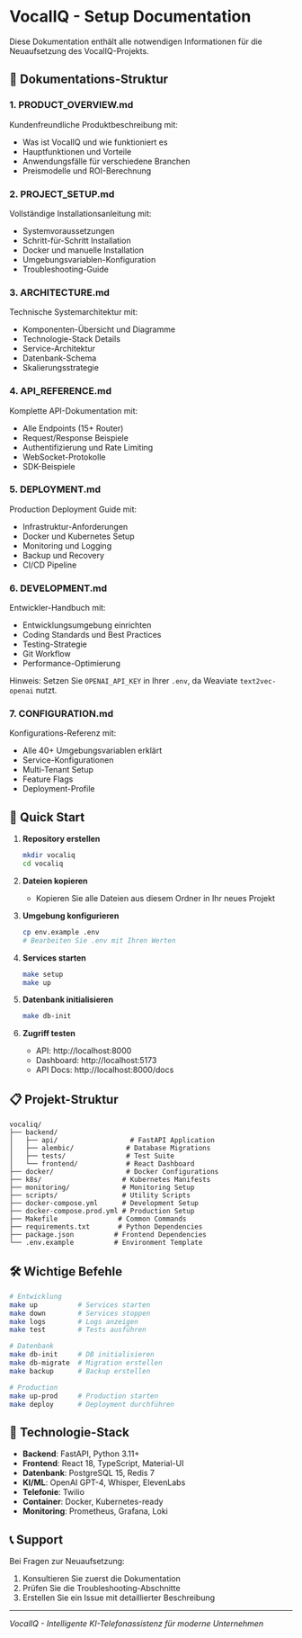 # VocalIQ - Setup Documentation

Diese Dokumentation enthält alle notwendigen Informationen für die Neuaufsetzung des VocalIQ-Projekts.

## 📁 Dokumentations-Struktur

### 1. **PRODUCT_OVERVIEW.md**
Kundenfreundliche Produktbeschreibung mit:
- Was ist VocalIQ und wie funktioniert es
- Hauptfunktionen und Vorteile
- Anwendungsfälle für verschiedene Branchen
- Preismodelle und ROI-Berechnung

### 2. **PROJECT_SETUP.md**
Vollständige Installationsanleitung mit:
- Systemvoraussetzungen
- Schritt-für-Schritt Installation
- Docker und manuelle Installation
- Umgebungsvariablen-Konfiguration
- Troubleshooting-Guide

### 3. **ARCHITECTURE.md**
Technische Systemarchitektur mit:
- Komponenten-Übersicht und Diagramme
- Technologie-Stack Details
- Service-Architektur
- Datenbank-Schema
- Skalierungsstrategie

### 4. **API_REFERENCE.md**
Komplette API-Dokumentation mit:
- Alle Endpoints (15+ Router)
- Request/Response Beispiele
- Authentifizierung und Rate Limiting
- WebSocket-Protokolle
- SDK-Beispiele

### 5. **DEPLOYMENT.md**
Production Deployment Guide mit:
- Infrastruktur-Anforderungen
- Docker und Kubernetes Setup
- Monitoring und Logging
- Backup und Recovery
- CI/CD Pipeline

### 6. **DEVELOPMENT.md**
Entwickler-Handbuch mit:
- Entwicklungsumgebung einrichten
- Coding Standards und Best Practices
- Testing-Strategie
- Git Workflow
- Performance-Optimierung

Hinweis: Setzen Sie `OPENAI_API_KEY` in Ihrer `.env`, da Weaviate `text2vec-openai` nutzt.

### 7. **CONFIGURATION.md**
Konfigurations-Referenz mit:
- Alle 40+ Umgebungsvariablen erklärt
- Service-Konfigurationen
- Multi-Tenant Setup
- Feature Flags
- Deployment-Profile

## 🚀 Quick Start

1. **Repository erstellen**
   ```bash
   mkdir vocaliq
   cd vocaliq
   ```

2. **Dateien kopieren**
   - Kopieren Sie alle Dateien aus diesem Ordner in Ihr neues Projekt

3. **Umgebung konfigurieren**
   ```bash
   cp env.example .env
   # Bearbeiten Sie .env mit Ihren Werten
   ```

4. **Services starten**
   ```bash
   make setup
   make up
   ```

5. **Datenbank initialisieren**
   ```bash
   make db-init
   ```

6. **Zugriff testen**
   - API: http://localhost:8000
   - Dashboard: http://localhost:5173
   - API Docs: http://localhost:8000/docs

## 📋 Projekt-Struktur

```
vocaliq/
├── backend/
│   ├── api/                  # FastAPI Application
│   ├── alembic/             # Database Migrations
│   ├── tests/               # Test Suite
│   └── frontend/            # React Dashboard
├── docker/                  # Docker Configurations
├── k8s/                    # Kubernetes Manifests
├── monitoring/             # Monitoring Setup
├── scripts/                # Utility Scripts
├── docker-compose.yml      # Development Setup
├── docker-compose.prod.yml # Production Setup
├── Makefile               # Common Commands
├── requirements.txt       # Python Dependencies
├── package.json          # Frontend Dependencies
└── .env.example          # Environment Template
```

## 🛠️ Wichtige Befehle

```bash
# Entwicklung
make up          # Services starten
make down        # Services stoppen
make logs        # Logs anzeigen
make test        # Tests ausführen

# Datenbank
make db-init     # DB initialisieren
make db-migrate  # Migration erstellen
make backup      # Backup erstellen

# Production
make up-prod     # Production starten
make deploy      # Deployment durchführen
```

## 🔧 Technologie-Stack

- **Backend**: FastAPI, Python 3.11+
- **Frontend**: React 18, TypeScript, Material-UI
- **Datenbank**: PostgreSQL 15, Redis 7
- **KI/ML**: OpenAI GPT-4, Whisper, ElevenLabs
- **Telefonie**: Twilio
- **Container**: Docker, Kubernetes-ready
- **Monitoring**: Prometheus, Grafana, Loki

## 📞 Support

Bei Fragen zur Neuaufsetzung:
1. Konsultieren Sie zuerst die Dokumentation
2. Prüfen Sie die Troubleshooting-Abschnitte
3. Erstellen Sie ein Issue mit detaillierter Beschreibung

---

*VocalIQ - Intelligente KI-Telefonassistenz für moderne Unternehmen*